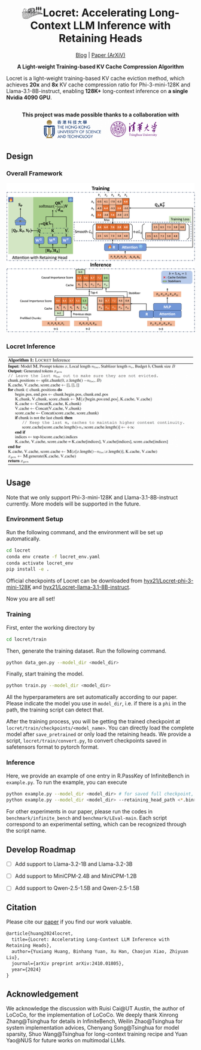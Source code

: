 <div align="center">

<h1><img src="figures/logo.png" height="34px" align="top"/>Locret: Accelerating Long-Context LLM Inference with Retaining Heads</h1>

<p align="center">
<a href="https://huangyuxiang03.github.io/blogs_locret" target="_blank">Blog</a> |
<a href="https://arxiv.org/abs/2410.01805" target="_blank">Paper (ArXiV)</a> 
</a>
 
</p>

**A Light-weight Training-based KV Cache Compression Algorithm**
</div>

Locret is a light-weight training-based KV cache eviction method, which achieves **20x** and **8x** KV cache compression ratio for Phi-3-mini-128K and Llama-3.1-8B-instruct, enabling **128K+** long-context inference on **a single Nvidia 4090 GPU**.

##
<div align="center">
<h4>This project was made possible thanks to a collaboration with <img src="figures/univ.png" height="60px" align="center"/></h4>
</div>

##



## Design

### Overall Framework

![](figures/design.png)

### Locret Inference

![](figures/inference.png)

## Usage

Note that we only support Phi-3-mini-128K and Llama-3.1-8B-instruct currently. More models will be supported in the future.

### Environment Setup

Run the following command, and the environment will be set up automatically.

```bash
cd locret
conda env create -f locret_env.yaml
conda activate locret_env
pip install -e .
```

Official checkpoints of Locret can be downloaded from [hyx21/Locret-phi-3-mini-128K](https://huggingface.co/hyx21/Locret-phi-3-mini-128K) and [hyx21/Locret-llama-3.1-8B-instruct](https://huggingface.co/hyx21/Locret-llama-3.1-8B-instruct).

Now you are all set!

### Training

First, enter the working directory by
```bash
cd locret/train
```

Then, generate the training dataset. Run the following command.
```bash
python data_gen.py --model_dir <model_dir>
```

Finally, start training the model.
```bash
python train.py --model_dir <model_dir>
```

All the hyperparameters are set automatically according to our paper. Please indicate the model you use in `model_dir`, i.e. if there is a `phi` in the path, the training script can detect that.

After the training process, you will be getting the trained checkpoint at `locret/train/checkpoints/<model_name>`. You can directly load the complete model after `save_pretrained` or only load the retaining heads. We provide a script, `locret/train/convert.py`, to convert checkpoints saved in safetensors format to pytorch format.

### Inference

Here, we provide an example of one entry in R.PassKey of InfiniteBench in `example.py`. To run the example, you can execute 
```bash
python example.py --model_dir <model_dir> # for saved full checkpoint, or
python example.py --model_dir <model_dir> --retaining_head_path <*.bin> # original model + saved retaining heads
```

For other experiments in our paper, please run the codes in `benchmark/infinite_bench` and `benchmark/LEval-main`. Each script correspond to an experimental setting, which can be recognized through the script name. 

## Develop Roadmap 

- [ ] Add support to Llama-3.2-1B and Llama-3.2-3B
- [ ] Add support to MiniCPM-2.4B and MiniCPM-1.2B
- [ ] Add support to Qwen-2.5-1.5B and Qwen-2.5-1.5B


## Citation

Please cite our [paper](https://arxiv.org/abs/2410.01805) if you find our work valuable.

```
@article{huang2024locret,
  title={Locret: Accelerating Long-Context LLM Inference with Retaining Heads},
  author={Yuxiang Huang, Binhang Yuan, Xu Han, Chaojun Xiao, Zhiyuan Liu},
  journal={arXiv preprint arXiv:2410.01805},
  year={2024}
}
```

## Acknowledgement

We acknowledge the discussion with Ruisi Cai@UT Austin, the author of LoCoCo, for the implementation of LoCoCo. We deeply thank Xinrong Zhang@Tsinghua for details in InfiniteBench, Weilin Zhao@Tsinghua for system implementation advices, Chenyang Song@Tsinghua for model sparsity, Shuo Wang@Tsinghua for long-context training recipe and Yuan Yao@NUS for future works on multimodal LLMs.
